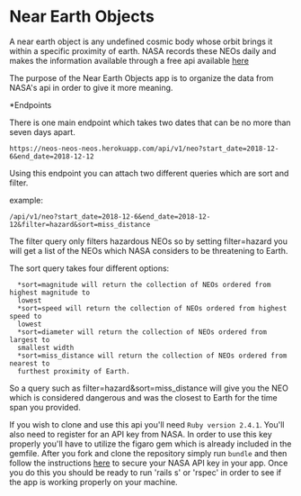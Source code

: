 # Near Earth Objects

A near earth object is any undefined cosmic body whose orbit brings it within
a specific proximity of earth. NASA records these NEOs daily and makes the
information available through a free api available [here](https://api.nasa.gov/api.html#NeoWS)

The purpose of the Near Earth Objects app is to organize the data from NASA's api in order to give
it more meaning.

*Endpoints

  There is one main endpoint which takes two dates that can be no more than
  seven days apart.

`https://neos-neos-neos.herokuapp.com/api/v1/neo?start_date=2018-12-6&end_date=2018-12-12`

  Using this endpoint you can attach two different queries which are sort and filter.

  example:

`/api/v1/neo?start_date=2018-12-6&end_date=2018-12-12&filter=hazard&sort=miss_distance`

  The filter query only filters hazardous NEOs so by setting filter=hazard you
  will get a list of the NEOs which NASA considers to be threatening to Earth.

  The sort query takes four different options:

      *sort=magnitude will return the collection of NEOs ordered from highest magnitude to
      lowest
      *sort=speed will return the collection of NEOs ordered from highest speed to
      lowest
      *sort=diameter will return the collection of NEOs ordered from largest to
      smallest width
      *sort=miss_distance will return the collection of NEOs ordered from nearest to
      furthest proximity of Earth.

  So a query such as filter=hazard&sort=miss_distance will give you the NEO
  which is considered dangerous and was the closest to Earth for the time span
  you provided.


If you wish to clone and use this api you'll need `Ruby version 2.4.1`.
You'll also need to register for an API key from NASA. In order to use
this key properly you'll have to utilize the figaro gem which is already
included in the gemfile.
After you fork and clone the repository simply run `bundle` and then follow
the instructions [here](https://github.com/laserlemon/figaro) to secure
your NASA API key in your app. Once you do this you should be ready to run
'rails s' or 'rspec' in order to see if the app is working properly on your machine.
